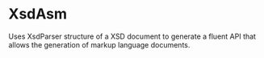 # XsdAsm
Uses XsdParser structure of a XSD document to generate a fluent API that allows the generation of markup language documents. 
